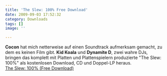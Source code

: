 ```yaml
---
title: 'The Slew: 100% Free Download'
date: 2009-09-03 17:52:32
category: Downloads
tags: []
image: ''

---
```


**Cocon** hat mich netterweise auf einen Soundtrack aufmerksam gemacht, zu dem es keinen Film gibt. **Kid Koala** und **Dynamite D**, zwei wahre DJs, bringen das komplett mit Platten und Plattenspielern produzierte "The Slew: 100%" als kostenlosen Download, CD und Doppel-LP heraus.  
[The Slew: 100% (Free Download)](http://nufonia.com/ice-cream-news/theslew/)
